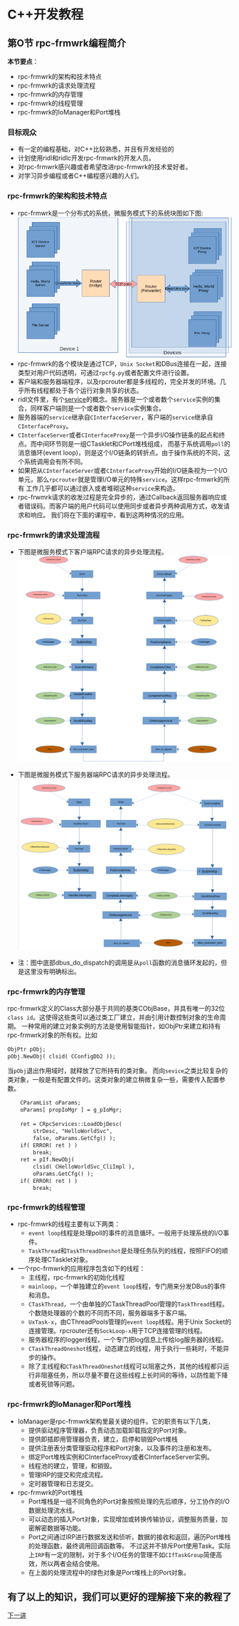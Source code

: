 # C++开发教程
## 第O节 rpc-frmwrk编程简介
**本节要点**：   
* rpc-frmwrk的架构和技术特点
* rpc-frmwrk的请求处理流程
* rpc-frmwrk的内存管理
* rpc-frmwrk的线程管理
* rpc-frmwrk的IoManager和Port堆栈

### 目标观众
  * 有一定的编程基础，对C++比较熟悉，并且有开发经验的
  * 计划使用ridl和ridlc开发rpc-frmwrk的开发人员。
  * 对rpc-frmwrk感兴趣或者希望改进rpc-frmwrk的技术爱好者。
  * 对学习异步编程或者C++编程感兴趣的人们。

### rpc-frmwrk的架构和技术特点
  * rpc-frmwrk是一个分布式的系统，微服务模式下的系统块图如下图:   
     ![block-diagram](../pics/rpc-block-diagram.png)   
  * rpc-frmwrk的各个模块是通过TCP，`Unix Socket`和DBus连接在一起，连接类型对用户代码透明，可通过`rpcfg.py`或者配置文件进行设置。
  * 客户端和服务器端程序，以及rpcrouter都是多线程的，完全并发的环境。几乎所有线程都处于各个运行对象共享的状态。
  * ridl文件里，有个[service](../ridl/README_cn.md#语句)的概念。服务器是一个或者数个`service`实例的集合，同样客户端则是一个或者数个`service`实例集合。
  * 服务器端的`service`继承自`CInterfaceServer`，客户端的`service`继承自`CInterfaceProxy`。
  * `CInterfaceServer`或者`CInterfaceProxy`是一个异步I/O操作链条的起点和终点。而中间环节则是一组CTasklet和CPort堆栈组成，
    而基于系统调用`poll`的消息循环(event loop)，则是这个I/O链条的转折点。由于操作系统的不同，这个系统调用会有所不同。
  * 如果把从`CInterfaceServer`或者`CInterfaceProxy`开始的I/O链条视为一个I/O单元，那么`rpcrouter`就是管理I/O单元的特殊`service`。这样rpc-frmwrk的所有
    工作几乎都可以通过嵌入或者堆砌这种`service`来构造。
  * rpc-frwmrk请求的收发过程是完全异步的，通过Callback返回服务器响应或者错误码。而客户端的用户代码可以使用同步或者异步两种调用方式，收发请求和响应。
    我们将在下面的课程中，看到这两种情况的应用。
  
### rpc-frmwrk的请求处理流程
  * 下图是微服务模式下客户端RPC请求的异步处理流程。   
     ![client process](../pics/client-req-process.png)   

  * 下图是微服务模式下服务器端RPC请求的异步处理流程。   
     ![server process](../pics/server-req-process.png)   

  * 注：图中底部dbus_do_dispatch的调用是从`poll`函数的消息循环发起的，但是这里没有明确标出。
### rpc-frmwrk的内存管理
rpc-frmwrk定义的Class大部分基于共同的基类CObjBase，并具有唯一的32位`class id`。这使得这些类可以通过类工厂建立，并由引用计数控制对象的生命周期。
一种常用的建立对象实例的方法是使用智能指针，如ObjPtr来建立和持有rpc-frmwrk对象的所有权。比如   
```
ObjPtr pObj;
pObj.NewObj( clsid( CConfigDb2 ));
```
当`pObj`退出作用域时，就释放了它所持有的类对象。
而向`sevice`之类比较复杂的类对象，一般是有配置文件的。这类对象的建立稍微复杂一些，需要传入配置参数。
```
    CParamList oParams;
    oParams[ propIoMgr ] = g_pIoMgr;
    
    ret = CRpcServices::LoadObjDesc(
        strDesc, "HelloWorldSvc",
        false, oParams.GetCfg() );
    if( ERROR( ret ) )
        break;
    ret = pIf.NewObj(
        clsid( CHelloWorldSvc_CliImpl ),
        oParams.GetCfg() );
    if( ERROR( ret ) )
        break;
```
### rpc-frmwrk的线程管理
* rpc-frmwrk的线程主要有以下两类：
    * `event loop`线程是处理poll的事件的消息循环。一般用于处理系统的I/O事件。
    * `TaskThread`和`TaskThreadOneshot`是处理任务队列的线程，按照FIFO的顺序处理CTasklet对象。
* 一个rpc-frmwrk的应用程序包含如下的线程：
    * 主线程，rpc-frmwrk的初始化线程
    * `mainloop`，一个单独建立的`event loop`线程，专门用来分发DBus的事件和消息。
    * `CTaskThread`，一个由单独的CTaskThreadPool管理的`TaskThread`线程。个数随处理器的个数的不同而不同，服务器端多于客户端。
    * `UxTask-x`，由CThreadPools管理的`event loop`线程。用于Unix Socket的连接管理。rpcrouter还有`SockLoop-x`用于TCP连接管理的线程。
    * 服务器程序的logger线程，一个专门把log信息上传给log服务器的线程。
    * `CTaskThreadOneshot`线程，动态建立的线程，用于执行一些耗时，不能异步的操作。
    * 除了主线程和`CTaskThreadOneshot`线程可以阻塞之外，其他的线程都只运行非阻塞任务，所以尽量不要在这些线程上长时间的等待，以防性能下降或者死锁等问题。

### rpc-frmwrk的IoManager和Port堆栈
* IoManager是rpc-frmwrk架构里最关键的组件。它的职责有以下几类，
    * 提供驱动程序管理器，负责动态加载卸载指定的Port对象。
    * 提供即插即用管理器负责，建立，启停和销毁Port堆栈
    * 提供注册表分类管理驱动程序和Port对象，以及事件的注册和发布。
    * 绑定Port堆栈实例和CInterfaceProxy或者CInterfaceServer实例。
    * 线程池的建立，管理，和销毁。
    * 管理IRP的提交和完成流程。
    * 定时器管理和日志提交。
* rpc-frmwrk的Port堆栈
    * Port堆栈是一组不同角色的Port对象按照处理的先后顺序，分工协作的I/O数据处理流水线。
    * 可以动态的插入Port对象，实现增加或转换传输协议，调整服务质量，加密解密数据等功能。
    * Port之间通过IRP进行数据发送和侦听，数据的接收和返回，遍历Port堆栈的处理函数，最终调用回调函数等。
      不过这并不排斥Port使用Task。实际上`IRP`有一定的限制，对于多个I/O任务的管理不如`CIfTaskGroup`简便高效，所以两者会结合使用。
    * 在上面的处理流程中的绿色对象是Port堆栈上的Port对象。

## 有了以上的知识，我们可以更好的理解接下来的教程了
[下一讲](./Tut-HelloWorld_cn-1.md)
